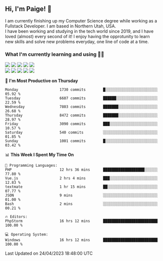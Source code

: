 ## Hi, I'm Paige! :vulcan_salute:

I am currently finishing up my Computer Science degree while working as a Fullstack Developer. I am based in Northern Utah, USA. \
I have been working and studying in the tech world since 2019, and I have loved (almost) every second of it! I enjoy having the opprotunity to learn new skills and solve new problems everyday, one line of code at a time.  

### What I'm currently learning and using :woman_technologist:
![](https://img.shields.io/badge/Laravel-FF2D20?style=for-the-badge&logo=laravel&logoColor=white) 
![](https://img.shields.io/badge/PHP-777BB4?style=for-the-badge&logo=php&logoColor=white)
![](https://img.shields.io/badge/Vue.js-35495E?style=for-the-badge&logo=vuedotjs&logoColor=4FC08D) 
![](https://img.shields.io/badge/MySQL-005C84?style=for-the-badge&logo=mysql&logoColor=white) 
![](https://img.shields.io/badge/Tailwind_CSS-38B2AC?style=for-the-badge&logo=tailwind-css&logoColor=white) \
![](https://img.shields.io/badge/Python-FFD43B?style=for-the-badge&logo=python&logoColor=blue)
![](https://img.shields.io/badge/Django-092E20?style=for-the-badge&logo=django&logoColor=green)
![](https://img.shields.io/badge/Kotlin-0095D5?&style=for-the-badge&logo=kotlin&logoColor=white)
![](https://img.shields.io/badge/Java-ED8B00?style=for-the-badge&logo=java&logoColor=white)
![](https://img.shields.io/badge/Haskell-5D4F85?style=for-the-badge&logo=haskell&logoColor=white) 

<!--START_SECTION:waka-->
📅 **I'm Most Productive on Thursday** 

```text
Monday                   1730 commits        █░░░░░░░░░░░░░░░░░░░░░░░░   05.92 % 
Tuesday                  6607 commits        ██████░░░░░░░░░░░░░░░░░░░   22.59 % 
Wednesday                7803 commits        ███████░░░░░░░░░░░░░░░░░░   26.68 % 
Thursday                 8472 commits        ███████░░░░░░░░░░░░░░░░░░   28.97 % 
Friday                   3090 commits        ███░░░░░░░░░░░░░░░░░░░░░░   10.57 % 
Saturday                 540 commits         ░░░░░░░░░░░░░░░░░░░░░░░░░   01.85 % 
Sunday                   1001 commits        █░░░░░░░░░░░░░░░░░░░░░░░░   03.42 % 
```


📊 **This Week I Spent My Time On** 

```text
💬 Programming Languages: 
PHP                      12 hrs 36 mins      ███████████████████░░░░░░   77.80 % 
Vue.js                   2 hrs 4 mins        ███░░░░░░░░░░░░░░░░░░░░░░   12.83 % 
textmate                 1 hr 15 mins        ██░░░░░░░░░░░░░░░░░░░░░░░   07.77 % 
JSON                     9 mins              ░░░░░░░░░░░░░░░░░░░░░░░░░   01.00 % 
Bash                     2 mins              ░░░░░░░░░░░░░░░░░░░░░░░░░   00.21 % 

🔥 Editors: 
PhpStorm                 16 hrs 12 mins      █████████████████████████   100.00 % 

💻 Operating System: 
Windows                  16 hrs 12 mins      █████████████████████████   100.00 % 
```


 Last Updated on 24/04/2023 18:48:00 UTC
<!--END_SECTION:waka-->
